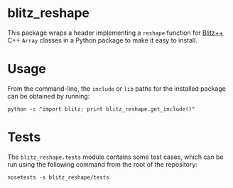 blitz_reshape
=============

This package wraps a header implementing a `reshape` function for [Blitz++][1]
C++ `Array` classes in a Python package to make it easy to install.

# Usage #

From the command-line, the `include` or `lib` paths for the installed package
can be obtained by running:

    python -c "import blitz; print blitz_reshape.get_include()"


[1]: https://github.com/syntheticpp/blitz

# Tests #

The `blitz_reshape.tests` module contains some test cases, which can be run
using the following command from the root of the repository:

    nosetests -s blitz_reshape/tests
